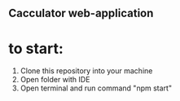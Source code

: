 ## Cacculator web-application

# to start: 

1. Clone this repository into your machine
2. Open folder with IDE
3. Open terminal and run command "npm start"